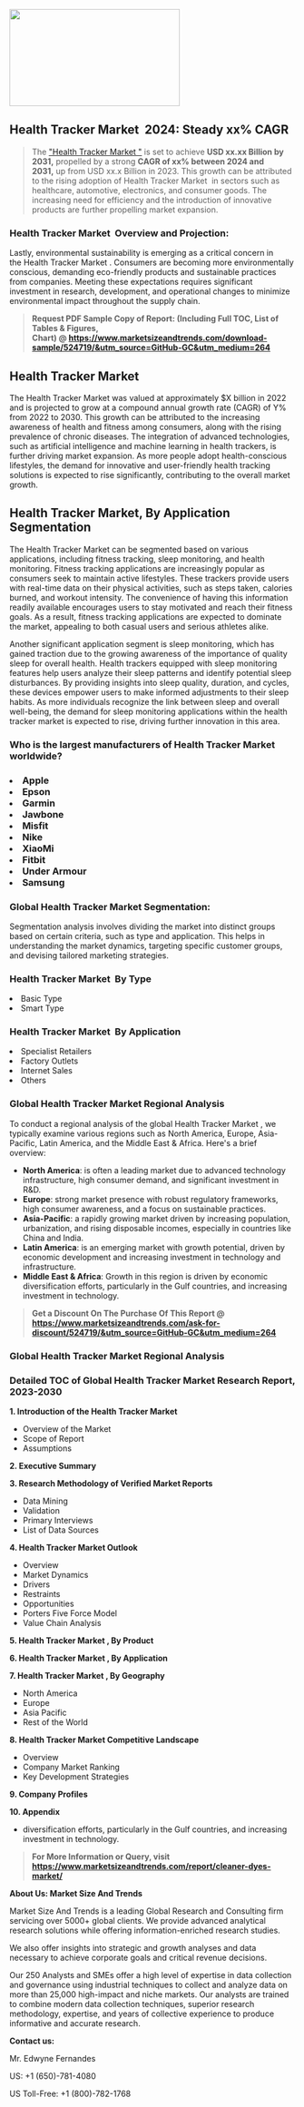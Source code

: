 <p><img class="alignnone size-medium wp-image-20088" src="https://ffe5etoiles.com/wp-content/uploads/2024/12/MST1-300x171.png" alt="" width="300" height="171" /></p><h2 id="ember46" class="ember-view reader-text-block__heading-2">Health Tracker Market &nbsp;2024: Steady&nbsp;xx% CAGR</h2><blockquote id="ember47" class="ember-view reader-text-block__blockquote">The&nbsp;<a class="app-aware-link " href="https://www.marketsizeandtrends.com/download-sample/524719/&utm_source=GitHub-GC&utm_medium=264" target="_blank" data-test-app-aware-link="">"Health Tracker Market "</a>&nbsp;is set to achieve&nbsp;<strong>USD&nbsp;xx.xx&nbsp;Billion by 2031,</strong>&nbsp;propelled by a strong&nbsp;<strong>CAGR of&nbsp;xx% between 2024 and 2031,</strong>&nbsp;up from USD xx.x Billion in 2023. This growth can be attributed to the rising adoption of&nbsp;Health Tracker Market &nbsp;in sectors such as healthcare, automotive, electronics, and consumer goods. The increasing need for efficiency and the introduction of innovative products are further propelling market expansion.</blockquote><h3 id="ember48" class="ember-view reader-text-block__heading-3">Health Tracker Market &nbsp;Overview and Projection:</h3><p id="ember49" class="ember-view reader-text-block__paragraph">Lastly, environmental sustainability is emerging as a critical concern in the&nbsp;Health Tracker Market . Consumers are becoming more environmentally conscious, demanding eco-friendly products and sustainable practices from companies. Meeting these expectations requires significant investment in research, development, and operational changes to minimize environmental impact throughout the supply chain.</p><blockquote id="ember50" class="ember-view reader-text-block__blockquote"><strong>Request PDF Sample Copy of Report: (Including Full TOC, List of Tables &amp; Figures, Chart)&nbsp;@&nbsp;<strong><a href="https://www.marketsizeandtrends.com/download-sample/524719/&utm_source=GitHub-GC&utm_medium=264" target="_blank">https://www.marketsizeandtrends.com/download-sample/524719/&utm_source=GitHub-GC&utm_medium=264</a></strong></strong></blockquote><h3 class=""> <h2>Health Tracker Market</h2><p>The Health Tracker Market was valued at approximately $X billion in 2022 and is projected to grow at a compound annual growth rate (CAGR) of Y% from 2022 to 2030. This growth can be attributed to the increasing awareness of health and fitness among consumers, along with the rising prevalence of chronic diseases. The integration of advanced technologies, such as artificial intelligence and machine learning in health trackers, is further driving market expansion. As more people adopt health-conscious lifestyles, the demand for innovative and user-friendly health tracking solutions is expected to rise significantly, contributing to the overall market growth.</p><h2>Health Tracker Market, By Application Segmentation</h2><p>The Health Tracker Market can be segmented based on various applications, including fitness tracking, sleep monitoring, and health monitoring. Fitness tracking applications are increasingly popular as consumers seek to maintain active lifestyles. These trackers provide users with real-time data on their physical activities, such as steps taken, calories burned, and workout intensity. The convenience of having this information readily available encourages users to stay motivated and reach their fitness goals. As a result, fitness tracking applications are expected to dominate the market, appealing to both casual users and serious athletes alike.</p><p>Another significant application segment is sleep monitoring, which has gained traction due to the growing awareness of the importance of quality sleep for overall health. Health trackers equipped with sleep monitoring features help users analyze their sleep patterns and identify potential sleep disturbances. By providing insights into sleep quality, duration, and cycles, these devices empower users to make informed adjustments to their sleep habits. As more individuals recognize the link between sleep and overall well-being, the demand for sleep monitoring applications within the health tracker market is expected to rise, driving further innovation in this area.</p></h3><h3 id="" class="">Who is the largest manufacturers of&nbsp;Health Tracker Market worldwide?</h3><h3 class=""></Li><Li>Apple</Li><Li> Epson</Li><Li> Garmin</Li><Li> Jawbone</Li><Li> Misfit</Li><Li> Nike</Li><Li> XiaoMi</Li><Li> Fitbit</Li><Li> Under Armour</Li><Li> Samsung</h3><h3 id="ember53" class="ember-view reader-text-block__heading-3">Global&nbsp;Health Tracker Market Segmentation:</h3><p id="ember54" class="ember-view reader-text-block__paragraph">Segmentation analysis involves dividing the market into distinct groups based on certain criteria, such as type and application. This helps in understanding the market dynamics, targeting specific customer groups, and devising tailored marketing strategies.</p><h3 id="" class="">Health Tracker Market &nbsp;By Type</h3><p></Li><Li>Basic Type</Li><Li> Smart Type</p><h3 id="" class="">Health Tracker Market &nbsp;By Application</h3><p class=""></Li><Li>Specialist Retailers</Li><Li> Factory Outlets</Li><Li> Internet Sales</Li><Li> Others</p><h3 id="ember62" class="ember-view reader-text-block__heading-3">Global Health Tracker Market Regional Analysis</h3><p id="ember63" class="ember-view reader-text-block__paragraph">To conduct a regional analysis of the global Health Tracker Market , we typically examine various regions such as North America, Europe, Asia-Pacific, Latin America, and the Middle East &amp; Africa. Here's a brief overview:</p><ul><li><strong>North America</strong>: is often a leading market due to advanced technology infrastructure, high consumer demand, and significant investment in R&amp;D.</li><li><strong>Europe</strong>: strong market presence with robust regulatory frameworks, high consumer awareness, and a focus on sustainable practices.</li><li><strong>Asia-Pacific</strong>: a rapidly growing market driven by increasing population, urbanization, and rising disposable incomes, especially in countries like China and India.</li><li><strong>Latin America</strong>: is an emerging market with growth potential, driven by economic development and increasing investment in technology and infrastructure.</li><li><strong>Middle East &amp; Africa</strong>: Growth in this region is driven by economic diversification efforts, particularly in the Gulf countries, and increasing investment in technology.</li></ul><blockquote id="ember61" class="ember-view reader-text-block__blockquote"><strong>Get a Discount On The Purchase Of This Report @ <strong><a href="https://html-cleaner.com/" target="">https://www.marketsizeandtrends.com/ask-for-discount/524719/&utm_source=GitHub-GC&utm_medium=264</a></strong></strong></blockquote><h3 id="ember62" class="ember-view reader-text-block__heading-3">Global Health Tracker Market Regional Analysis</h3><h3 id="" class="">Detailed TOC of Global Health Tracker Market Research Report, 2023-2030</h3><p id="" class=""><strong>1. Introduction of the Health Tracker Market </strong></p><ul><li>Overview of the Market</li><li>Scope of Report</li><li>Assumptions</li></ul><p id="" class=""><strong>2. Executive Summary</strong></p><p id="" class=""><strong>3. Research Methodology of Verified Market Reports</strong></p><ul><li>Data Mining</li><li>Validation</li><li>Primary Interviews</li><li>List of Data Sources</li></ul><p id="" class=""><strong>4. Health Tracker Market Outlook</strong></p><ul><li>Overview</li><li>Market Dynamics</li><li>Drivers</li><li>Restraints</li><li>Opportunities</li><li>Porters Five Force Model</li><li>Value Chain Analysis</li></ul><p id="" class=""><strong>5. Health Tracker Market , By Product</strong></p><p id="" class=""><strong>6. Health Tracker Market , By Application</strong></p><p id="" class=""><strong>7. Health Tracker Market , By Geography</strong></p><ul><li>North America</li><li>Europe</li><li>Asia Pacific</li><li>Rest of the World</li></ul><p id="" class=""><strong>8. Health Tracker Market Competitive Landscape</strong></p><ul><li>Overview</li><li>Company Market Ranking</li><li>Key Development Strategies</li></ul><p id="" class=""><strong>9. Company Profiles</strong></p><p id="" class=""><strong>10. Appendix</strong></p><ul><li>diversification efforts, particularly in the Gulf countries, and increasing investment in technology.</li></ul><blockquote id="ember65" class="ember-view reader-text-block__blockquote"><strong>For More Information or Query, visit <strong><strong><a href="https://html-cleaner.com/" target="">https://www.marketsizeandtrends.com/report/cleaner-dyes-market/</a></strong></strong></strong></blockquote><p id="" class=""><strong>About Us: Market Size And Trends</strong></p><p id="" class="">Market Size And Trends is a leading Global Research and Consulting firm servicing over 5000+ global clients. We provide advanced analytical research solutions while offering information-enriched research studies.</p><p id="" class="">We also offer insights into strategic and growth analyses and data necessary to achieve corporate goals and critical revenue decisions.</p><p id="" class="">Our 250 Analysts and SMEs offer a high level of expertise in data collection and governance using industrial techniques to collect and analyze data on more than 25,000 high-impact and niche markets. Our analysts are trained to combine modern data collection techniques, superior research methodology, expertise, and years of collective experience to produce informative and accurate research.</p><p id="" class=""><strong>Contact us:</strong></p><p id="" class="">Mr. Edwyne Fernandes</p><p id="" class="">US: +1 (650)-781-4080</p><p id="" class="">US Toll-Free: +1 (800)-782-1768</p>
